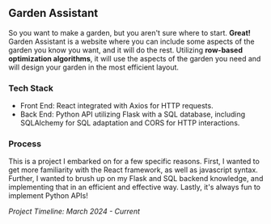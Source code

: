 ## Garden Assistant
So you want to make a garden, but you aren't sure where to start. **Great!** Garden Assistant is a website where you can include some aspects of the garden you know you want, 
and it will do the rest. Utilizing **row-based optimization algorithms**, it will use the aspects of the garden you need and will design your garden in the most efficient layout.

### Tech Stack
- Front End: React integrated with Axios for HTTP requests.
- Back End: Python API utilizing Flask with a SQL database, including SQLAlchemy for SQL adaptation and CORS for HTTP interactions.

### Process
This is a project I embarked on for a few specific reasons. First, I wanted to get more familiarity with the React framework, as well as javascript syntax. Further, I wanted to
brush up on my Flask and SQL backend knowledge, and implementing that in an efficient and effective way. Lastly, it's always fun to implement Python APIs!

_Project Timeline: March 2024 - Current_
